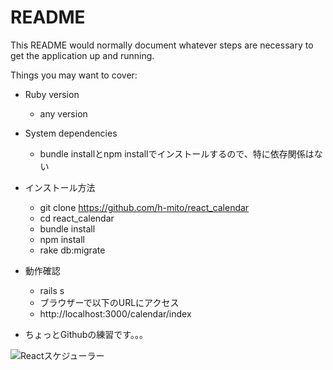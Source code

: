 # README

This README would normally document whatever steps are necessary to get the
application up and running.

Things you may want to cover:

* Ruby version
    - any version
* System dependencies
    - bundle installとnpm installでインストールするので、特に依存関係はない

* インストール方法
    - git clone https://github.com/h-mito/react_calendar
    - cd react_calendar
    - bundle install
    - npm install
    - rake db:migrate

* 動作確認
    - rails s
    - ブラウザーで以下のURLにアクセス
    - http://localhost:3000/calendar/index

* ちょっとGithubの練習です。。。

![Reactスケジューラー](http://beautifulajax.dip.jp/wp-content/uploads/2017/04/sc-1.png "サンプル")
